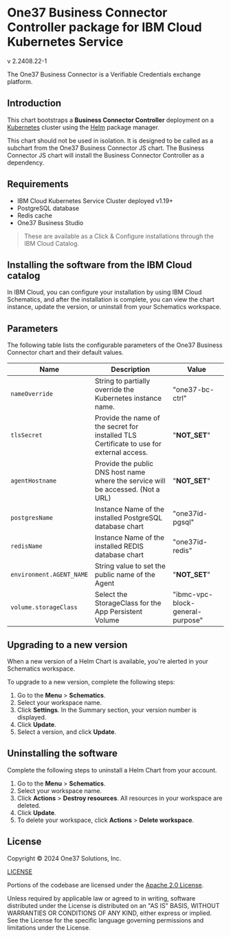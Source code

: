 # One37 Business Connector Controller package for IBM Cloud Kubernetes Service

v 2.2408.22-1

The One37 Business Connector is a Verifiable Credentials exchange platform.

## Introduction

This chart bootstraps a **Business Connector Controller** deployment on a [Kubernetes](https://kubernetes.io) cluster using the [Helm](https://helm.sh) package manager.

This chart should not be used in isolation. It is designed to be called as a subchart from the One37 Business Connector JS chart. The Business Connector JS chart will install the Business Connector Controller as a dependency.

## Requirements

- IBM Cloud Kubernetes Service Cluster deployed  v1.19+
- PostgreSQL database
- Redis cache
- One37 Business Studio

> These are available as a Click & Configure installations through the IBM Cloud Catalog.

## Installing the software from the IBM Cloud catalog

In IBM Cloud, you can configure your installation by using IBM Cloud Schematics, and after the installation is complete, you can view the chart instance, update the version, or uninstall from your Schematics workspace.

## Parameters

The following table lists the configurable parameters of the One37 Business Connector chart and their default values.

| Name                     | Description                                                                               | Value                            |
|--------------------------|-------------------------------------------------------------------------------------------|----------------------------------|
| `nameOverride`           | String to partially override the Kubernetes instance name.                                | "one37-bc-ctrl"                |
| `tlsSecret`              | Provide the name of the secret for installed TLS Certificate to use for external access.  | "__NOT_SET__"                    |
| `agentHostname`          | Provide the public DNS host name where the service will be accessed. (Not a URL)          | "__NOT_SET__"          |
| `postgresName`           | Instance Name of the installed PostgreSQL database chart                                  | "one37id-pgsql"                  |
| `redisName`              | Instance Name of the installed REDIS database chart                                       | "one37id-redis"                  |
| `environment.AGENT_NAME` | String value to set the public name of the Agent                                          | "__NOT_SET__"                    |
| `volume.storageClass`    | Select the StorageClass for the App Persistent Volume                                     | "ibmc-vpc-block-general-purpose" |

## Upgrading to a new version

When a new version of a Helm Chart is available, you're alerted in your Schematics workspace.

To upgrade to a new version, complete the following steps:

1. Go to the **Menu** > **Schematics**.
2. Select your workspace name.
3. Click **Settings**. In the Summary section, your version number is displayed.
4. Click **Update**.
5. Select a version, and click **Update**.

## Uninstalling the software

Complete the following steps to uninstall a Helm Chart from your account.

1. Go to the **Menu** > **Schematics**.
2. Select your workspace name.
3. Click **Actions** > **Destroy resources**. All resources in your workspace are deleted.
4. Click **Update**.
5. To delete your workspace, click **Actions** > **Delete workspace**.

## License

Copyright &copy; 2024 One37 Solutions, Inc.

[LICENSE](https://raw.githubusercontent.com/One37ID/helm-ibm/main/LICENSE.md)

Portions of the codebase are licensed under the [Apache 2.0 License](http://www.apache.org/licenses/LICENSE-2.0).

Unless required by applicable law or agreed to in writing, software distributed under the License is distributed on an "AS IS" BASIS, WITHOUT WARRANTIES OR CONDITIONS OF ANY KIND, either express or implied.
See the License for the specific language governing permissions and limitations under the License.
